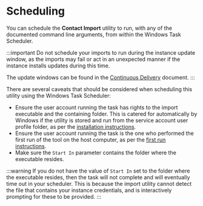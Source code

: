# Scheduling

You can schedule the **Contact Import** utility to run, with any of the documented command line arguments, from within the Windows Task Scheduler.

:::important
Do not schedule your imports to run during the instance update window, as the imports may fail or act in an unexpected manner if the instance installs updates during this time.

The update windows can be found in the [Continuous Delivery](/hornbill-cloud/continuous-delivery#hornbill-update-deployment-process) document.
:::

There are several caveats that should be considered when scheduling this utility using the Windows Task Scheduler:

- Ensure the user account running the task has rights to the import executable and the containing folder. This is catered for automatically by Windows if the utility is stored and run from the service account user profile folder, as per the [installation instructions](/data-imports-guide/contacts/overview#installation).
- Ensure the user account running the task is the one who performed the first run of the tool on the host computer, as per the [first run instructions](/data-imports-guide/contacts/command#first-run).
- Make sure the `Start In` parameter contains the folder where the executable resides.

:::warning
If you do not have the value of `Start In` set to the folder where the executable resides, then the task will not complete and will eventually time out in your scheduler. This is because the import utility cannot detect the file that contains your instance credentials, and is interactively prompting for these to be provided.
:::